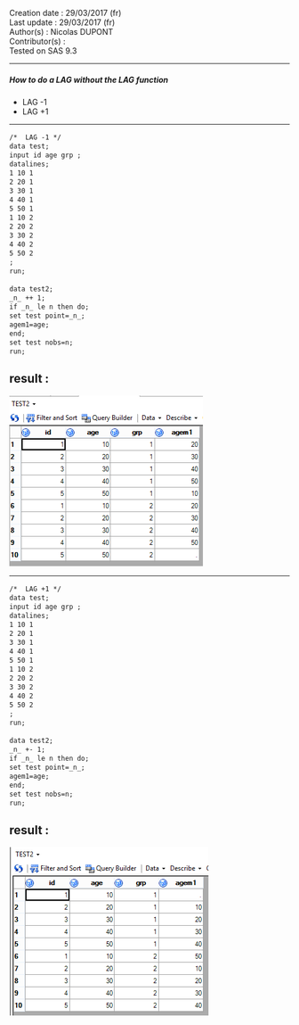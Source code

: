 Creation date : 29/03/2017  (fr)       
Last update : 29/03/2017    (fr)        
Author(s) : Nicolas DUPONT     
Contributor(s) :   
Tested on SAS 9.3     

---
##### How to do a LAG without the LAG function

 - LAG -1 
 - LAG +1 

---


```sas
/*  LAG -1 */
data test;
input id age grp ;
datalines;
1 10 1
2 20 1
3 30 1
4 40 1
5 50 1
1 10 2
2 20 2
3 30 2
4 40 2
5 50 2
;
run;

data test2;
_n_ ++ 1;
if _n_ le n then do;
set test point=_n_;
agem1=age;
end;
set test nobs=n;
run;
```

## result :  

![](https://github.com/NicoDupont/Resources/blob/master/SAS/Various/img/resultwithoutlag.png?raw=true) 

---

```sas
/*  LAG +1 */
data test;
input id age grp ;
datalines;
1 10 1
2 20 1
3 30 1
4 40 1
5 50 1
1 10 2
2 20 2
3 30 2
4 40 2
5 50 2
;
run;

data test2;
_n_ +- 1;
if _n_ le n then do;
set test point=_n_;
agem1=age;
end;
set test nobs=n;
run;
```

## result : 

![](https://github.com/NicoDupont/Resources/blob/master/SAS/Various/img/resultwithoutlag2.png?raw=true) 
    

